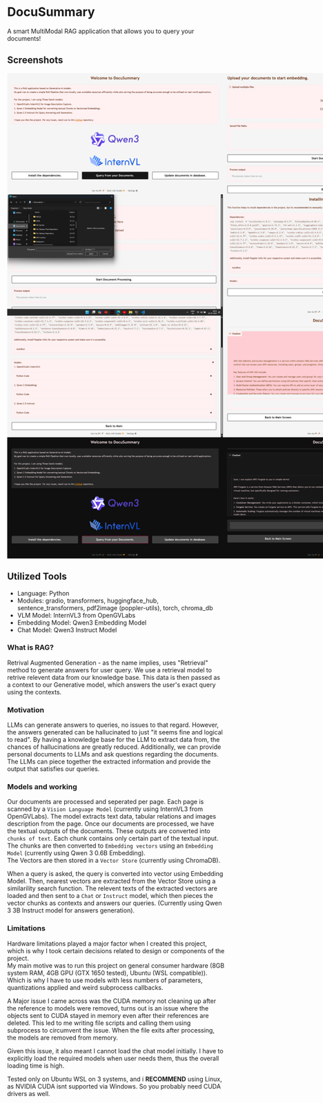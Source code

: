 # DocuSummary
A smart MultiModal RAG application that allows you to query your documents!

## Screenshots

<div style="display: flex; justify-content: space-around;">
  <img src="src/1.png" alt="Welcome Page Light" width="500" />
  <img src="src/2.png" alt="Upload documents Light" width="500" />
</div>



<div style="display: flex; justify-content: space-around;">
  <img src="src/3.png" alt="Upload Documents Light" width="500" />
  <img src="src/4.png" alt="Dependencies Installation Light" width="500" />
</div>


<div style="display: flex; justify-content: space-around;">
  <img src="src/5.png" alt="Dependencies Installation Light" width="500" />
  <img src="src/6.png" alt="Model Chat Light" width="500" />
</div>


<div style="display: flex; justify-content: space-around;">
  <img src="src/7.png" alt="Welcome Dark" width="500" />
  <img src="src/8.png" alt="Chat Dark" width="500" />
</div>

## Utilized Tools
- Language: Python
- Modules: gradio, transformers, huggingface_hub, sentence_transformers, pdf2image (poppler-utils), torch, chroma_db
- VLM Model: InternVL3 from OpenGVLabs
- Embedding Model: Qwen3 Embedding Model
- Chat Model: Qwen3 Instruct Model

### What is RAG?
Retrival Augmented Generation - as the name implies, uses "Retrieval" method to generate answers for user query.
We use a retrieval model to retrive relevent data from our knowledge base. This data is then passed as a context to our Generative model, which answers the user's exact query using the contexts.

### Motivation 
LLMs can generate answers to queries, no issues to that regard. However, the answers generated can be hallucinated to just "it seems fine and logical to read". By having a knowledge base for the LLM to extract data from, the chances of hallucinations are greatly reduced.
Additionally, we can provide personal documents to LLMs and ask questions regarding the documents. The LLMs can piece together the extracted information and provide the output that satisfies our queries.

### Models and working
Our documents are processed and seperated per page. Each page is scanned by a `Vision Language Model` (currently using InternVL3 from OpenGVLabs). The model extracts text data, tabular relations and images description from the page.
Once our documents are processed, we have the textual outputs of the documents. These outputs are converted into `chunks of text`. Each chunk contains only certain part of the textual input. \
The chunks are then converted to `Embedding vectors` using an `Embedding Model` (currently using Qwen 3 0.6B Embedding). \
The Vectors are then stored in a `Vector Store` (currently using ChromaDB).

When a query is asked, the query is converted into vector using Embedding Model. Then, nearest vectors are extracted from the Vector Store using a similarility search function. The relevent texts of the extracted vectors are loaded and then sent to a `Chat` or `Instruct` model, which then pieces the vector chunks as contexts and answers our queries. (Currently using Qwen 3 3B Instruct model for answers generation).

### Limitations
Hardware limitations played a major factor when I created this project, which is why I took certain decisions related to design or components of the project. \
My main motive was to run this project on general consumer hardware (8GB system RAM, 4GB GPU (GTX 1650 tested), Ubuntu (WSL compatible)). Which is why I have to use models with less numbers of parameters, quantizations applied and weird subprocess callbacks.

A Major issue I came across was the CUDA memory not cleaning up after the reference to models were removed, turns out is an issue where the objects sent to CUDA stayed in memory even after their references are deleted. This led to me writing file scripts and calling them using subprocess to circumvent the issue. When the file exits after processing, the models are removed from memory.

Given this issue, it also meant I cannot load the chat model initially. I have to explicitly load the required models when user needs them, thus the overall loading time is high.

Tested only on Ubuntu WSL on 3 systems, and i **RECOMMEND** using Linux, as NVIDIA CUDA isnt supported via Windows. So you probably need CUDA drivers as well.
